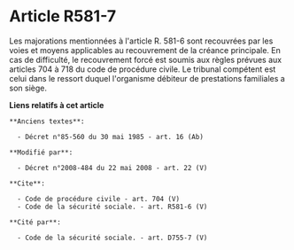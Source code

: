 # Article R581-7

Les majorations mentionnées à l'article R. 581-6 sont recouvrées par les voies et moyens applicables au recouvrement de la
créance principale. En cas de difficulté, le recouvrement forcé est soumis aux règles prévues aux articles 704 à 718 du code
de procédure civile. Le tribunal compétent est celui dans le ressort duquel l'organisme débiteur de prestations familiales a
son siège.

**Liens relatifs à cet article**

	**Anciens textes**:

	  - Décret n°85-560 du 30 mai 1985 - art. 16 (Ab)

	**Modifié par**:

	  - Décret n°2008-484 du 22 mai 2008 - art. 22 (V)

	**Cite**:

	  - Code de procédure civile - art. 704 (V)
	  - Code de la sécurité sociale. - art. R581-6 (V)

	**Cité par**:

	  - Code de la sécurité sociale. - art. D755-7 (V)
